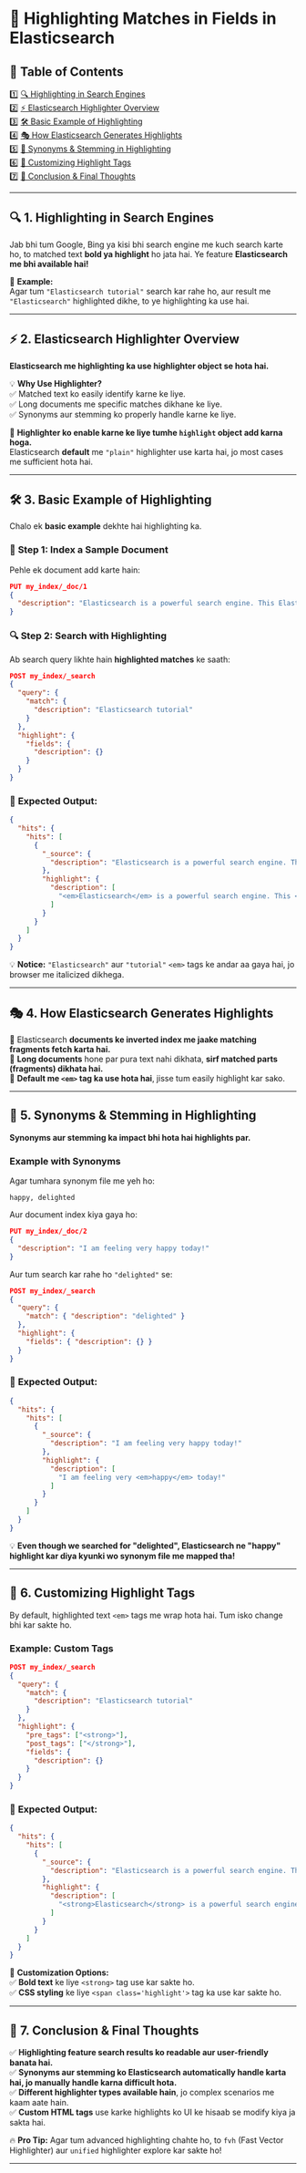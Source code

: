 # 📌 **Highlighting Matches in Fields in Elasticsearch**  

## 📖 **Table of Contents**  
1️⃣ [🔍 Highlighting in Search Engines](#1)  
2️⃣ [⚡ Elasticsearch Highlighter Overview](#2)  
3️⃣ [🛠 Basic Example of Highlighting](#3)  
4️⃣ [🎭 How Elasticsearch Generates Highlights](#4)  
5️⃣ [🔄 Synonyms & Stemming in Highlighting](#5)  
6️⃣ [🎨 Customizing Highlight Tags](#6)  
7️⃣ [🏁 Conclusion & Final Thoughts](#7)  

---

## 🔍 **1. Highlighting in Search Engines**  <a id="1"></a>

Jab bhi tum Google, Bing ya kisi bhi search engine me kuch search karte ho, to matched text **bold ya highlight** ho jata hai. Ye feature **Elasticsearch me bhi available hai!**  

🔹 **Example:**  
Agar tum `"Elasticsearch tutorial"` search kar rahe ho, aur result me `"Elasticsearch"` highlighted dikhe, to ye highlighting ka use hai.

---

## ⚡ **2. Elasticsearch Highlighter Overview**  <a id="2"></a>

**Elasticsearch me highlighting ka use highlighter object se hota hai.**  

💡 **Why Use Highlighter?**  
✅ Matched text ko easily identify karne ke liye.  
✅ Long documents me specific matches dikhane ke liye.  
✅ Synonyms aur stemming ko properly handle karne ke liye.  

🔹 **Highlighter ko enable karne ke liye tumhe `highlight` object add karna hoga.**  
Elasticsearch **default** me `"plain"` highlighter use karta hai, jo most cases me sufficient hota hai.

---

## 🛠 **3. Basic Example of Highlighting**  <a id="3"></a>

Chalo ek **basic example** dekhte hai highlighting ka.

### 🔧 **Step 1: Index a Sample Document**  
Pehle ek document add karte hain:

```json
PUT my_index/_doc/1
{
  "description": "Elasticsearch is a powerful search engine. This Elasticsearch tutorial covers basics."
}
```

### 🔍 **Step 2: Search with Highlighting**  
Ab search query likhte hain **highlighted matches** ke saath:

```json
POST my_index/_search
{
  "query": {
    "match": {
      "description": "Elasticsearch tutorial"
    }
  },
  "highlight": {
    "fields": {
      "description": {}
    }
  }
}
```

### 📜 **Expected Output:**  
```json
{
  "hits": {
    "hits": [
      {
        "_source": {
          "description": "Elasticsearch is a powerful search engine. This Elasticsearch tutorial covers basics."
        },
        "highlight": {
          "description": [
            "<em>Elasticsearch</em> is a powerful search engine. This <em>Elasticsearch</em> tutorial covers basics."
          ]
        }
      }
    ]
  }
}
```

💡 **Notice:** `"Elasticsearch"` aur `"tutorial"` `<em>` tags ke andar aa gaya hai, jo browser me italicized dikhega.

---

## 🎭 **4. How Elasticsearch Generates Highlights**  <a id="4"></a>

🔹 Elasticsearch **documents ke inverted index me jaake matching fragments fetch karta hai.**  
🔹 **Long documents** hone par pura text nahi dikhata, **sirf matched parts (fragments) dikhata hai.**  
🔹 **Default me `<em>` tag ka use hota hai**, jisse tum easily highlight kar sako.

---

## 🔄 **5. Synonyms & Stemming in Highlighting**  <a id="5"></a>

**Synonyms aur stemming ka impact bhi hota hai highlights par.**  

### **Example with Synonyms**
Agar tumhara synonym file me yeh ho:  
```
happy, delighted
```
Aur document index kiya gaya ho:
```json
PUT my_index/_doc/2
{
  "description": "I am feeling very happy today!"
}
```
Aur tum search kar rahe ho `"delighted"` se:
```json
POST my_index/_search
{
  "query": {
    "match": { "description": "delighted" }
  },
  "highlight": {
    "fields": { "description": {} }
  }
}
```

### 📜 **Expected Output:**  
```json
{
  "hits": {
    "hits": [
      {
        "_source": {
          "description": "I am feeling very happy today!"
        },
        "highlight": {
          "description": [
            "I am feeling very <em>happy</em> today!"
          ]
        }
      }
    ]
  }
}
```

💡 **Even though we searched for "delighted", Elasticsearch ne "happy" highlight kar diya kyunki wo synonym file me mapped tha!**

---

## 🎨 **6. Customizing Highlight Tags**  <a id="6"></a>

By default, highlighted text `<em>` tags me wrap hota hai. Tum isko change bhi kar sakte ho.

### **Example: Custom Tags**
```json
POST my_index/_search
{
  "query": {
    "match": {
      "description": "Elasticsearch tutorial"
    }
  },
  "highlight": {
    "pre_tags": ["<strong>"],
    "post_tags": ["</strong>"],
    "fields": {
      "description": {}
    }
  }
}
```

### 📜 **Expected Output:**  
```json
{
  "hits": {
    "hits": [
      {
        "_source": {
          "description": "Elasticsearch is a powerful search engine. This Elasticsearch tutorial covers basics."
        },
        "highlight": {
          "description": [
            "<strong>Elasticsearch</strong> is a powerful search engine. This <strong>Elasticsearch</strong> tutorial covers basics."
          ]
        }
      }
    ]
  }
}
```

📝 **Customization Options:**  
✅ **Bold text** ke liye `<strong>` tag use kar sakte ho.  
✅ **CSS styling** ke liye `<span class='highlight'>` tag ka use kar sakte ho.  

---

## 🏁 **7. Conclusion & Final Thoughts**  <a id="7"></a>

✅ **Highlighting feature search results ko readable aur user-friendly banata hai.**  
✅ **Synonyms aur stemming ko Elasticsearch automatically handle karta hai, jo manually handle karna difficult hota.**  
✅ **Different highlighter types available hain**, jo complex scenarios me kaam aate hain.  
✅ **Custom HTML tags** use karke highlights ko UI ke hisaab se modify kiya ja sakta hai.  

🔥 **Pro Tip:** Agar tum advanced highlighting chahte ho, to `fvh` (Fast Vector Highlighter) aur `unified` highlighter explore kar sakte ho!  

---

